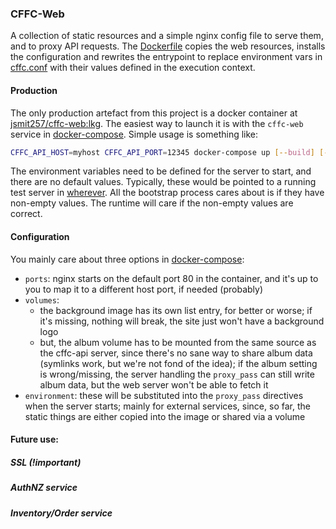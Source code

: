 ### CFFC-Web

A collection of static resources and a simple nginx config file to serve them, and to proxy API requests. The [Dockerfile](./nginx/Dockerfile) copies the web resources, installs the configuration and rewrites the entrypoint to replace environment vars in [cffc.conf](./nginx/cffc.conf) with their values defined in the execution context.

#### Production
The only production artefact from this project is a docker container at [jsmit257/cffc-web:lkg](https://hub.docker.com/repository/docker/jsmit257/cffc-web/general).  The easiest way to launch it is with the `cffc-web` service in [docker-compose](./docker-compose.yml). Simple usage is something like:
```sh
CFFC_API_HOST=myhost CFFC_API_PORT=12345 docker-compose up [--build] [--remove-orphans] [-d] cffc-web
```
The environment variables need to be defined for the server to start, and there are no default values. Typically, these would be pointed to a running test server in [wherever](???). All the bootstrap process cares about is if they have non-empty values. The runtime will care if the non-empty values are correct.

#### Configuration
You mainly care about three options in [docker-compose](./docker-compose.yml):
- `ports`: nginx starts on the default port 80 in the container, and it's up to you to map it to a different host port, if needed (probably)
- `volumes`: 
  - the background image has its own list entry, for better or worse; if it's missing, nothing will break, the site just won't have a background logo
  - but, the album volume has to be mounted from the same source as the cffc-api server, since there's no sane way to share album data (symlinks work, but we're not fond of the idea); if the album setting is wrong/missing, the server handling the `proxy_pass` can still write album data, but the web server won't be able to fetch it
- `environment`: these will be substituted into the `proxy_pass` directives when the server starts; mainly for external services, since, so far, the static things are either copied into the image or shared via a volume

#### Future use:
##### SSL (!important)
##### AuthNZ service
##### Inventory/Order service
